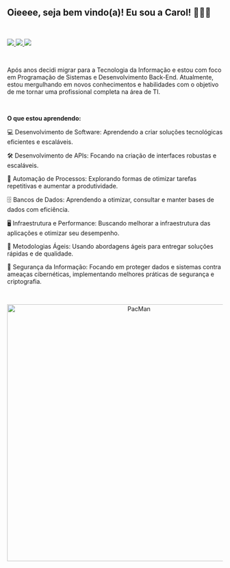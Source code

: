 ## Oieeee, seja bem vindo(a)!  Eu sou a Carol! 👩🏻‍💻

<div>

</div>


<br> <!-- Adicionando um espaçamento entre as divs -->

<div> <!-- Cards das redes sociais -->
  <a href="https://instagram.com/carolsantos_dev" target="_blank">  
    <img src="https://img.shields.io/badge/-Instagram-%23E4405F?style=for-the-badge&logo=instagram&logoColor=white" target="_blank">
  </a>
  <a href="https://www.threads.net/carolsantos_dev" target="_blank">
    <img src="https://img.shields.io/badge/Threads-1DA1F2?style=for-the-badge&logo=threads&logoColor=white" target="_blank">
  </a>  
  <a href="https://www.linkedin.com/in/carolinapasantos" target="_blank">
    <img src="https://img.shields.io/badge/-LinkedIn-%230077B5?style=for-the-badge&logo=linkedin&logoColor=white" target="_blank">
  </a>
</div>

<br> <!-- Adicionando um espaçamento entre as divs -->

<div> <!-- Texto introdução -->
  Após anos decidi migrar para a Tecnologia da Informação e estou com foco em Programação de Sistemas e Desenvolvimento Back-End. Atualmente, estou mergulhando em novos conhecimentos e habilidades com o objetivo de me tornar uma profissional completa na área de TI.
</div>

<br> <!-- Adicionando um espaçamento entre as divs -->

<div> <!-- Sobre o que estou aprendendo -->
<p><strong>O que estou aprendendo:</strong></p>
<p>💻 Desenvolvimento de Software: Aprendendo a criar soluções tecnológicas eficientes e escaláveis.</p>
<p>🛠️ Desenvolvimento de APIs: Focando na criação de interfaces robustas e escaláveis.</p>
<p>🔄 Automação de Processos: Explorando formas de otimizar tarefas repetitivas e aumentar a produtividade.</p>
<p>🗄️ Bancos de Dados: Aprendendo a otimizar, consultar e manter bases de dados com eficiência.</p>
<p>🖥️ Infraestrutura e Performance: Buscando melhorar a infraestrutura das aplicações e otimizar seu desempenho.</p>
<p>📅 Metodologias Ágeis: Usando abordagens ágeis para entregar soluções rápidas e de qualidade.</p>
<p>🔐 Segurança da Informação: Focando em proteger dados e sistemas contra ameaças cibernéticas, implementando melhores práticas de segurança e criptografia.</p>
</div>

<br> <!-- Adicionando um espaçamento entre as divs -->

<div align="center"> <!-- Gif -->
  <img src="https://github.com/user-attachments/assets/e7e5b5ac-54d7-46c5-b44e-6562d1d84e08" alt="PacMan" width="600">
</div>
